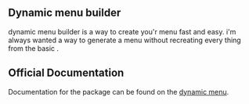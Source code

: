 ## Dynamic menu builder

dynamic menu builder is a way to create you'r menu fast and easy. i'm always wanted a way to generate a menu
without recreating every thing from the basic .

## Official Documentation

Documentation for the package can be found on the [dynamic menu](https://mkdesignn.github.io/menubuilder/).
